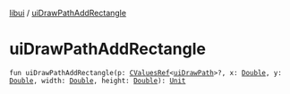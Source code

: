 [libui](index.md) / [uiDrawPathAddRectangle](./ui-draw-path-add-rectangle.md)

# uiDrawPathAddRectangle

`fun uiDrawPathAddRectangle(p: `[`CValuesRef`](../kotlinx.cinterop/-c-values-ref/index.md)`<`[`uiDrawPath`](ui-draw-path.md)`>?, x: `[`Double`](https://kotlinlang.org/api/latest/jvm/stdlib/kotlin/-double/index.html)`, y: `[`Double`](https://kotlinlang.org/api/latest/jvm/stdlib/kotlin/-double/index.html)`, width: `[`Double`](https://kotlinlang.org/api/latest/jvm/stdlib/kotlin/-double/index.html)`, height: `[`Double`](https://kotlinlang.org/api/latest/jvm/stdlib/kotlin/-double/index.html)`): `[`Unit`](https://kotlinlang.org/api/latest/jvm/stdlib/kotlin/-unit/index.html)